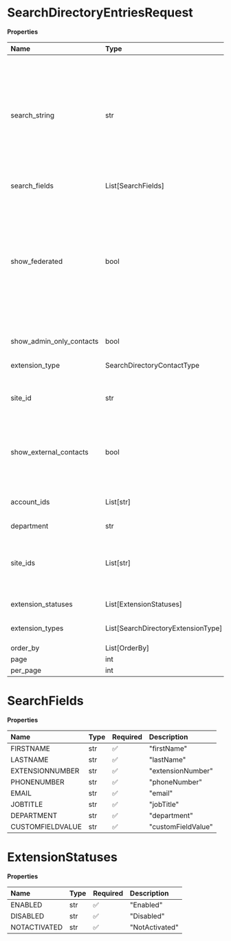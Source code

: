 # SearchDirectoryEntriesRequest

**Properties**

| Name                     | Type                               | Required | Description                                                                                                                                                                                                                                     |
| :----------------------- | :--------------------------------- | :------- | :---------------------------------------------------------------------------------------------------------------------------------------------------------------------------------------------------------------------------------------------- |
| search_string            | str                                | ❌       | String value to filter the contacts. The value specified is searched through the following fields: `firstName`, `lastName`, `extensionNumber`, `phoneNumber`, `email`, `jobTitle`, `department`, `customFieldValue`                             |
| search_fields            | List[SearchFields]                 | ❌       | The list of field to be searched for                                                                                                                                                                                                            |
| show_federated           | bool                               | ❌       | If `true` then contacts of all accounts in federation are returned, if it is in federation, account section will be returned. If `false` then only contacts of the current account are returned, and account section is eliminated in this case |
| show_admin_only_contacts | bool                               | ❌       | Should show AdminOnly Contacts                                                                                                                                                                                                                  |
| extension_type           | SearchDirectoryContactType         | ❌       | Type of directory contact to filter                                                                                                                                                                                                             |
| site_id                  | str                                | ❌       | Internal identifier of the business site to which extensions belong                                                                                                                                                                             |
| show_external_contacts   | bool                               | ❌       | Allows to control whether External (Hybrid) contacts should be returned in the response or not                                                                                                                                                  |
| account_ids              | List[str]                          | ❌       | The list of Internal identifiers of an accounts                                                                                                                                                                                                 |
| department               | str                                | ❌       | Department                                                                                                                                                                                                                                      |
| site_ids                 | List[str]                          | ❌       | The list of Internal identifiers of the business sites to which extensions belong                                                                                                                                                               |
| extension_statuses       | List[ExtensionStatuses]            | ❌       | Extension current state.                                                                                                                                                                                                                        |
| extension_types          | List[SearchDirectoryExtensionType] | ❌       | Types of extension to filter the contacts                                                                                                                                                                                                       |
| order_by                 | List[OrderBy]                      | ❌       | Sorting settings                                                                                                                                                                                                                                |
| page                     | int                                | ❌       |                                                                                                                                                                                                                                                 |
| per_page                 | int                                | ❌       |                                                                                                                                                                                                                                                 |

# SearchFields

**Properties**

| Name             | Type | Required | Description        |
| :--------------- | :--- | :------- | :----------------- |
| FIRSTNAME        | str  | ✅       | "firstName"        |
| LASTNAME         | str  | ✅       | "lastName"         |
| EXTENSIONNUMBER  | str  | ✅       | "extensionNumber"  |
| PHONENUMBER      | str  | ✅       | "phoneNumber"      |
| EMAIL            | str  | ✅       | "email"            |
| JOBTITLE         | str  | ✅       | "jobTitle"         |
| DEPARTMENT       | str  | ✅       | "department"       |
| CUSTOMFIELDVALUE | str  | ✅       | "customFieldValue" |

# ExtensionStatuses

**Properties**

| Name         | Type | Required | Description    |
| :----------- | :--- | :------- | :------------- |
| ENABLED      | str  | ✅       | "Enabled"      |
| DISABLED     | str  | ✅       | "Disabled"     |
| NOTACTIVATED | str  | ✅       | "NotActivated" |

<!-- This file was generated by liblab | https://liblab.com/ -->
